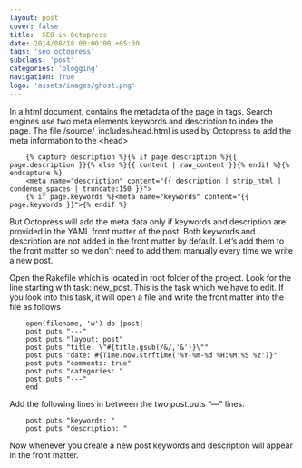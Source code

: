 ```yaml
---
layout: post
cover: false
title:  SEO in Octopress
date: 2014/08/18 00:00:00 +05:30
tags: 'seo octopress'
subclass: 'post'
categories: 'blogging'
navigation: True
logo: 'assets/images/ghost.png'
---
```



In a html document, contains the metadata of the page in tags. Search engines use two meta elements keywords and description to index the page. The file /source/_includes/head.html is used by Octopress to add the meta information to the &lt;head&gt;

```
    {% capture description %}{% if page.description %}{{ page.description }}{% else %}{{ content | raw_content }}{% endif %}{% endcapture %}
    <meta name="description" content="{{ description | strip_html | condense_spaces | truncate:150 }}">
    {% if page.keywords %}<meta name="keywords" content="{{ page.keywords }}">{% endif %}
```

But Octopress will add the meta data only if keywords and description are provided in the YAML front matter of the post. Both keywords and description are not added in the front matter by default. Let’s add them to the front matter so we don’t need to add them manually every time we write a new post.

Open the Rakefile which is located in root folder of the project. Look for the line starting with task: new_post. This is the task which we have to edit. If you look into this task, it will open a file and write the front matter into the file as follows

```
    open(filename, 'w') do |post|
    post.puts "---"
    post.puts "layout: post"
    post.puts "title: \"#{title.gsub(/&/,'&')}\""
    post.puts "date: #{Time.now.strftime('%Y-%m-%d %H:%M:%S %z')}"
    post.puts "comments: true"
    post.puts "categories: "
    post.puts "---"
    end
```

Add the following lines in between the two post.puts “—” lines.

```
    post.puts "keywords: "
    post.puts "description: "
```

Now whenever you create a new post keywords and description will appear in the front matter.
